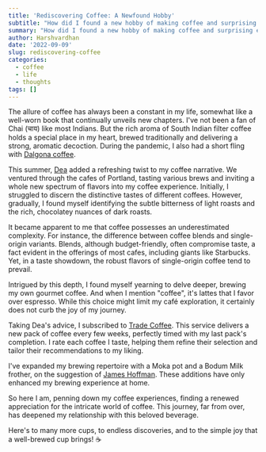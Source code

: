 ```yaml
---
title: 'Rediscovering Coffee: A Newfound Hobby'
subtitle: "How did I found a new hobby of making coffee and surprising everyone with my methods? By making bad coffee."
summary: "How did I found a new hobby of making coffee and surprising everyone with my methods? By making bad coffee."
author: Harshvardhan
date: '2022-09-09'
slug: rediscovering-coffee
categories:
  - coffee
  - life
  - thoughts
tags: []
---
```


The allure of coffee has always been a constant in my life, somewhat like a well-worn book that continually unveils new chapters. I've not been a fan of Chai (चाय) like most Indians. But the rich aroma of South Indian filter coffee holds a special place in my heart, brewed traditionally and delivering a strong, aromatic decoction. During the pandemic, I also had a short fling with [Dalgona coffee](https://www.youtube.com/watch?v=9SjCEOWd3PU).

This summer, [Dea](https://deabardhoshi.medium.com/) added a refreshing twist to my coffee narrative. We ventured through the cafes of Portland, tasting various brews and inviting a whole new spectrum of flavors into my coffee experience. Initially, I struggled to discern the distinctive tastes of different coffees. However, gradually, I found myself identifying the subtle bitterness of light roasts and the rich, chocolatey nuances of dark roasts.

It became apparent to me that coffee possesses an underestimated complexity. For instance, the difference between coffee blends and single-origin variants. Blends, although budget-friendly, often compromise taste, a fact evident in the offerings of most cafes, including giants like Starbucks. Yet, in a taste showdown, the robust flavors of single-origin coffee tend to prevail.

Intrigued by this depth, I found myself yearning to delve deeper, brewing my own gourmet coffee. And when I mention "coffee", it's lattes that I favor over espresso. While this choice might limit my café exploration, it certainly does not curb the joy of my journey.

Taking Dea's advice, I subscribed to [Trade Coffee](https://www.drinktrade.com/). This service delivers a new pack of coffee every few weeks, perfectly timed with my last pack's completion. I rate each coffee I taste, helping them refine their selection and tailor their recommendations to my liking.

I've expanded my brewing repertoire with a Moka pot and a Bodum Milk frother, on the suggestion of [James Hoffman](https://www.youtube.com/watch?v=ZgIVfU0xBjA). These additions have only enhanced my brewing experience at home.

So here I am, penning down my coffee experiences, finding a renewed appreciation for the intricate world of coffee. This journey, far from over, has deepened my relationship with this beloved beverage.

Here's to many more cups, to endless discoveries, and to the simple joy that a well-brewed cup brings! ☕
